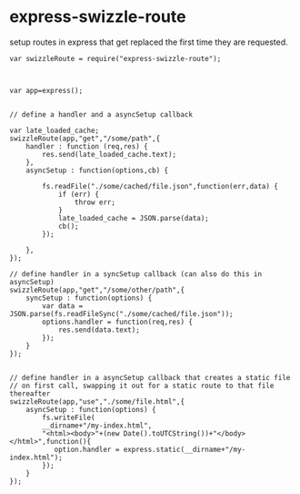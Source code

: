 # express-swizzle-route

setup routes in express that get replaced the first time they are requested.


    var swizzleRoute = require("express-swizzle-route");
    
    
    
    var app=express();
    
    
    // define a handler and a asyncSetup callback
    
    var late_loaded_cache;
    swizzleRoute(app,"get","/some/path",{
        handler : function (req,res) {
            res.send(late_loaded_cache.text);    
        },
        asyncSetup : function(options,cb) {
        
            fs.readFile("./some/cached/file.json",function(err,data) {
                if (err) {
                    throw err;
                }
                late_loaded_cache = JSON.parse(data);
                cb();
            });
            
        },
    });
    
    // define handler in a syncSetup callback (can also do this in asyncSetup)
    swizzleRoute(app,"get","/some/other/path",{
        syncSetup : function(options) {
            var data = JSON.parse(fs.readFileSync("./some/cached/file.json"));
            options.handler = function(req,res) {
                res.send(data.text);    
            });
        }
    });
    
    
    // define handler in a asyncSetup callback that creates a static file 
    // on first call, swapping it out for a static route to that file thereafter
    swizzleRoute(app,"use","./some/file.html",{
        asyncSetup : function(options) {
            fs.writeFile(
            __dirname+"/my-index.html",
            "<html><body>"+(new Date().toUTCString())+"</body></html>",function(){
               option.handler = express.static(__dirname+"/my-index.html");
            });
        }
    });

    